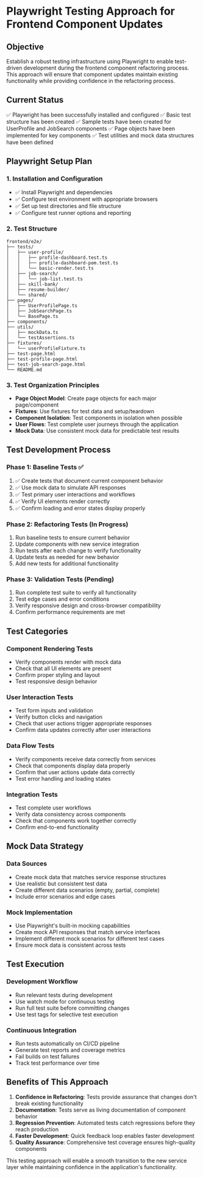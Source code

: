 # Playwright Testing Approach for Frontend Component Updates

## Objective
Establish a robust testing infrastructure using Playwright to enable test-driven development during the frontend component refactoring process. This approach will ensure that component updates maintain existing functionality while providing confidence in the refactoring process.

## Current Status
✅ Playwright has been successfully installed and configured
✅ Basic test structure has been created
✅ Sample tests have been created for UserProfile and JobSearch components
✅ Page objects have been implemented for key components
✅ Test utilities and mock data structures have been defined

## Playwright Setup Plan

### 1. Installation and Configuration
- ✅ Install Playwright and dependencies
- ✅ Configure test environment with appropriate browsers
- ✅ Set up test directories and file structure
- ✅ Configure test runner options and reporting

### 2. Test Structure
```
frontend/e2e/
├── tests/
│   ├── user-profile/
│   │   ├── profile-dashboard.test.ts
│   │   ├── profile-dashboard-pom.test.ts
│   │   └── basic-render.test.ts
│   ├── job-search/
│   │   └── job-list.test.ts
│   ├── skill-bank/
│   ├── resume-builder/
│   └── shared/
├── pages/
│   ├── UserProfilePage.ts
│   ├── JobSearchPage.ts
│   └── BasePage.ts
├── components/
├── utils/
│   ├── mockData.ts
│   └── testAssertions.ts
├── fixtures/
│   └── userProfileFixture.ts
├── test-page.html
├── test-profile-page.html
├── test-job-search-page.html
└── README.md
```

### 3. Test Organization Principles
- **Page Object Model**: Create page objects for each major page/component
- **Fixtures**: Use fixtures for test data and setup/teardown
- **Component Isolation**: Test components in isolation when possible
- **User Flows**: Test complete user journeys through the application
- **Mock Data**: Use consistent mock data for predictable test results

## Test Development Process

### Phase 1: Baseline Tests ✅
1. ✅ Create tests that document current component behavior
2. ✅ Use mock data to simulate API responses
3. ✅ Test primary user interactions and workflows
4. ✅ Verify UI elements render correctly
5. ✅ Confirm loading and error states display properly

### Phase 2: Refactoring Tests (In Progress)
1. Run baseline tests to ensure current behavior
2. Update components with new service integration
3. Run tests after each change to verify functionality
4. Update tests as needed for new behavior
5. Add new tests for additional functionality

### Phase 3: Validation Tests (Pending)
1. Run complete test suite to verify all functionality
2. Test edge cases and error conditions
3. Verify responsive design and cross-browser compatibility
4. Confirm performance requirements are met

## Test Categories

### Component Rendering Tests
- Verify components render with mock data
- Check that all UI elements are present
- Confirm proper styling and layout
- Test responsive design behavior

### User Interaction Tests
- Test form inputs and validation
- Verify button clicks and navigation
- Check that user actions trigger appropriate responses
- Confirm data updates correctly after user interactions

### Data Flow Tests
- Verify components receive data correctly from services
- Check that components display data properly
- Confirm that user actions update data correctly
- Test error handling and loading states

### Integration Tests
- Test complete user workflows
- Verify data consistency across components
- Check that components work together correctly
- Confirm end-to-end functionality

## Mock Data Strategy

### Data Sources
- Create mock data that matches service response structures
- Use realistic but consistent test data
- Create different data scenarios (empty, partial, complete)
- Include error scenarios and edge cases

### Mock Implementation
- Use Playwright's built-in mocking capabilities
- Create mock API responses that match service interfaces
- Implement different mock scenarios for different test cases
- Ensure mock data is consistent across tests

## Test Execution

### Development Workflow
- Run relevant tests during development
- Use watch mode for continuous testing
- Run full test suite before committing changes
- Use test tags for selective test execution

### Continuous Integration
- Run tests automatically on CI/CD pipeline
- Generate test reports and coverage metrics
- Fail builds on test failures
- Track test performance over time

## Benefits of This Approach

1. **Confidence in Refactoring**: Tests provide assurance that changes don't break existing functionality
2. **Documentation**: Tests serve as living documentation of component behavior
3. **Regression Prevention**: Automated tests catch regressions before they reach production
4. **Faster Development**: Quick feedback loop enables faster development
5. **Quality Assurance**: Comprehensive test coverage ensures high-quality components

This testing approach will enable a smooth transition to the new service layer while maintaining confidence in the application's functionality.